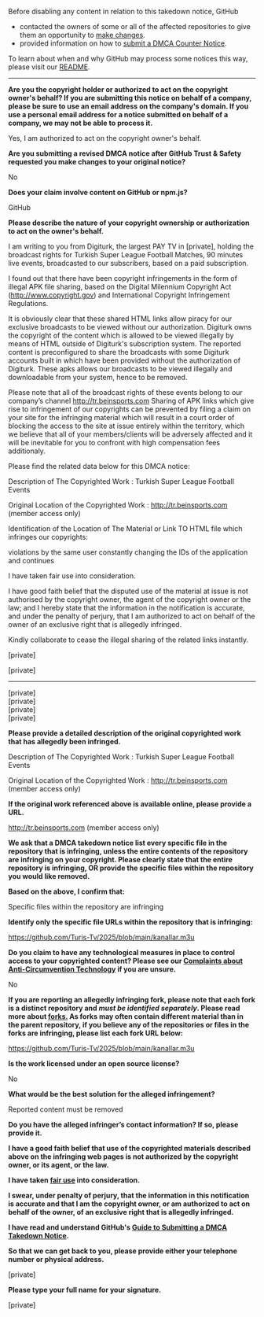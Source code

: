 Before disabling any content in relation to this takedown notice, GitHub
- contacted the owners of some or all of the affected repositories to give them an opportunity to [make changes](https://docs.github.com/en/github/site-policy/dmca-takedown-policy#a-how-does-this-actually-work).
- provided information on how to [submit a DMCA Counter Notice](https://docs.github.com/en/articles/guide-to-submitting-a-dmca-counter-notice).

To learn about when and why GitHub may process some notices this way, please visit our [README](https://github.com/github/dmca/blob/master/README.md#anatomy-of-a-takedown-notice).

---

**Are you the copyright holder or authorized to act on the copyright owner's behalf? If you are submitting this notice on behalf of a company, please be sure to use an email address on the company's domain. If you use a personal email address for a notice submitted on behalf of a company, we may not be able to process it.**

Yes, I am authorized to act on the copyright owner's behalf.

**Are you submitting a revised DMCA notice after GitHub Trust & Safety requested you make changes to your original notice?**

No

**Does your claim involve content on GitHub or npm.js?**

GitHub

**Please describe the nature of your copyright ownership or authorization to act on the owner's behalf.**

I am writing to you from Digiturk, the largest PAY TV in [private], holding the broadcast rights for Turkish Super League Football Matches, 90 minutes live events, broadcasted to our subscribers, based on a paid subscription.

I found out that there have been copyright infringements in the form of illegal APK file sharing, based on the Digital Milennium Copyright Act (http://www.copyright.gov) and International Copyright Infringement Regulations.

It is obviously clear that these shared HTML links allow piracy for our exclusive broadcasts to be viewed without our authorization.
Digiturk owns the copyright of the content which is allowed to be viewed illegally by means of HTML outside of Digiturk's subscription system. The reported content is preconfigured to share the broadcasts with some Digiturk accounts built in which have been provided without the authorization of Digiturk. These apks allows our broadcasts to be viewed illegally and downloadable from your system, hence to be removed.

Please note that all of the broadcast rights of these events belong to our company’s channel http://tr.beinsports.com Sharing of APK links which give rise to infringement of our copyrights can be prevented by filing a claim on your site for the infringing material which will result in a court order of blocking the access to the site at issue entirely within the territory, which we believe that all of your members/clients will be adversely affected and it will be inevitable for you to confront with high compensation fees additionaly.

Please find the related data below for this DMCA notice:

Description of The Copyrighted Work : Turkish Super League Football Events

Original Location of the Copyrighted Work : http://tr.beinsports.com (member access only)

Identification of the Location of The Material or Link TO HTML file which infringes our copyrights:

violations by the same user constantly changing the IDs of the application and continues

I have taken fair use into consideration.

I have good faith belief that the disputed use of the material at issue is not authorised by the copyright owner, the agent of the copyright owner or the law; and I hereby state that the information in the notification is accurate, and under the penalty of perjury, that I am authorized to act on behalf of the owner of an exclusive right that is allegedly infringed.

Kindly collaborate to cease the illegal sharing of the related links instantly.

[private]  

[private]  
____________________________  
[private]  
[private]  
[private]  
[private]

**Please provide a detailed description of the original copyrighted work that has allegedly been infringed.**

Description of The Copyrighted Work : Turkish Super League Football Events

Original Location of the Copyrighted Work : http://tr.beinsports.com (member access only)

**If the original work referenced above is available online, please provide a URL.**

http://tr.beinsports.com (member access only)

**We ask that a DMCA takedown notice list every specific file in the repository that is infringing, unless the entire contents of the repository are infringing on your copyright. Please clearly state that the entire repository is infringing, OR provide the specific files within the repository you would like removed.**

**Based on the above, I confirm that:**

Specific files within the repository are infringing

**Identify only the specific file URLs within the repository that is infringing:**

https://github.com/Turis-Tv/2025/blob/main/kanallar.m3u

**Do you claim to have any technological measures in place to control access to your copyrighted content? Please see our <a href="https://docs.github.com/articles/guide-to-submitting-a-dmca-takedown-notice#complaints-about-anti-circumvention-technology">Complaints about Anti-Circumvention Technology</a> if you are unsure.**

No

**If you are reporting an allegedly infringing fork, please note that each fork is a distinct repository and <i>must be identified separately</i>. Please read more about <a href="https://docs.github.com/articles/dmca-takedown-policy#b-what-about-forks-or-whats-a-fork">forks.</a> As forks may often contain different material than in the parent repository, if you believe any of the repositories or files in the forks are infringing, please list each fork URL below:**

https://github.com/Turis-Tv/2025/blob/main/kanallar.m3u

**Is the work licensed under an open source license?**

No

**What would be the best solution for the alleged infringement?**

Reported content must be removed

**Do you have the alleged infringer’s contact information? If so, please provide it.**

**I have a good faith belief that use of the copyrighted materials described above on the infringing web pages is not authorized by the copyright owner, or its agent, or the law.**

**I have taken <a href="https://www.lumendatabase.org/topics/22">fair use</a> into consideration.**

**I swear, under penalty of perjury, that the information in this notification is accurate and that I am the copyright owner, or am authorized to act on behalf of the owner, of an exclusive right that is allegedly infringed.**

**I have read and understand GitHub's <a href="https://docs.github.com/articles/guide-to-submitting-a-dmca-takedown-notice/">Guide to Submitting a DMCA Takedown Notice</a>.**

**So that we can get back to you, please provide either your telephone number or physical address.**

[private]

**Please type your full name for your signature.**

[private]
